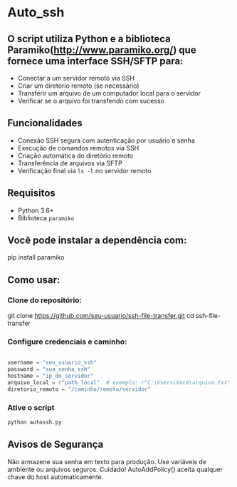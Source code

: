 # Auto_ssh 

## O script utiliza Python e a biblioteca Paramiko(http://www.paramiko.org/) que fornece uma interface SSH/SFTP para:

- Conectar a um servidor remoto via SSH
- Criar um diretório remoto (se necessário)
- Transferir um arquivo de um computador local para o servidor
- Verificar se o arquivo foi transferido com sucesso

## Funcionalidades

- Conexão SSH segura com autenticação por usuário e senha
- Execução de comandos remotos via SSH
- Criação automática do diretório remoto
- Transferência de arquivos via SFTP
- Verificação final via `ls -l` no servidor remoto

## Requisitos 

- Python 3.6+
- Biblioteca `paramiko`

## Você pode instalar a dependência com:

pip install paramiko

## Como usar:

### Clone do repositório:

git clone https://github.com/seu-usuario/ssh-file-transfer.git
cd ssh-file-transfer

### Configure credenciais e caminho:

```` python

username = "seu_usuario_ssh"
password = "sua_senha_ssh"
hostname = "ip_do_servidor"
arquivo_local = r"path_local"  # exemplo: r"C:\Users\Você\arquivo.txt"
diretorio_remoto = "/caminho/remoto/servidor"
````

### Ative o script

````bash
python autossh.py
````


## Avisos de Segurança

Não armazene sua senha em texto para produção. Use variáveis de ambiente ou arquivos seguros.
Cuidado! AutoAddPolicy() aceita qualquer chave do host automaticamente.
